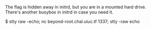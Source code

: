 The flag is hidden away in initrd, but you are in a mounted hard drive. There's another busybox in initrd in case you need it.

$ stty raw -echo; nc beyond-root.chal.uiuc.tf 1337; stty -raw echo
